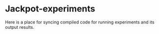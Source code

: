 Jackpot-experiments
===================
Here is a place for syncing compiled code for running experiments and its output results.

